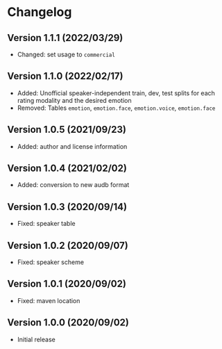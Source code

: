 Changelog
=========

Version 1.1.1 (2022/03/29)
--------------------------

* Changed: set usage to ``commercial``

Version 1.1.0 (2022/02/17)
--------------------------

* Added: Unofficial speaker-independent train, dev, test splits for each rating modality and the desired emotion
* Removed: Tables `emotion`, `emotion.face`, `emotion.voice`, `emotion.face`

Version 1.0.5 (2021/09/23)
--------------------------

* Added: author and license information

Version 1.0.4 (2021/02/02)
--------------------------

* Added: conversion to new audb format

Version 1.0.3 (2020/09/14)
--------------------------

+ Fixed: speaker table

Version 1.0.2 (2020/09/07)
--------------------------

+ Fixed: speaker scheme

Version 1.0.1 (2020/09/02)
--------------------------

+ Fixed: maven location


Version 1.0.0 (2020/09/02)
--------------------------

+ Initial release
